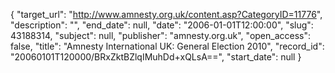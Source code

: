 {
  "target_url": "http://www.amnesty.org.uk/content.asp?CategoryID=11776", 
  "description": "", 
  "end_date": null, 
  "date": "2006-01-01T12:00:00", 
  "slug": 43188314, 
  "subject": null, 
  "publisher": "amnesty.org.uk", 
  "open_access": false, 
  "title": "Amnesty International UK: General Election 2010", 
  "record_id": "20060101T120000/BRxZktBZlqIMuhDd+xQLsA==", 
  "start_date": null
}

